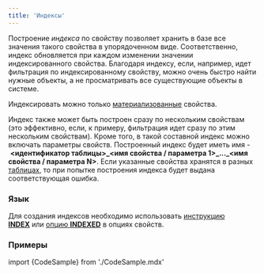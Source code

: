 ```yaml
---
title: 'Индексы'
---
```


Построение *индекса* по свойству позволяет хранить в базе все значения такого свойства в упорядоченном виде. Соответственно, индекс обновляется при каждом изменении значении индексированного свойства. Благодаря индексу, если, например, идет фильтрация по индексированному свойству, можно очень быстро найти нужные объекты, а не просматривать все существующие объекты в системе.

Индексировать можно только [материализованные](Материализации.md) свойства.

Индекс также может быть построен сразу по нескольким свойствам (это эффективно, если, к примеру, фильтрация идет сразу по этим нескольким свойствам). Кроме того, в такой составной индекс можно включать параметры свойств. Построенный индекс будет иметь имя - **<идентификатор таблицы\>\_<имя свойства / параметра 1\>\_...\_<имя свойства / параметра N\>**. Если указанные свойства хранятся в разных [таблицах](Таблицы.md), то при попытке построения индекса будет выдана соответствующая ошибка.

### Язык

Для создания индексов необходимо использовать [инструкцию **INDEX**](Инструкция_INDEX.md) или [опцию **INDEXED**](Опции_свойства.md#indexed-broken) в опциях свойств.

### Примеры

import {CodeSample} from './CodeSample.mdx'

<CodeSample url="https://documentation.lsfusion.org/sample?file=InstructionSample&block=index"/>
